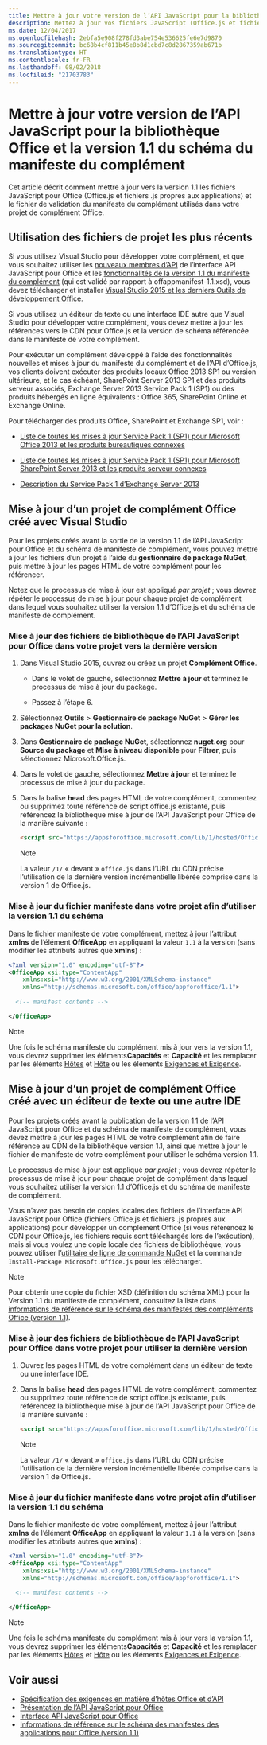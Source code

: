 ```yaml
---
title: Mettre à jour votre version de l’API JavaScript pour la bibliothèque Office et la version 1.1 du schéma du manifeste du complément
description: Mettez à jour vos fichiers JavaScript (Office.js et fichiers .js propres aux applications) et le fichier de validation du manifeste du complément utilisés dans votre projet de complément Office vers la version 1.1.
ms.date: 12/04/2017
ms.openlocfilehash: 2ebfa5e908f278fd3abe754e536625fe6e7d9870
ms.sourcegitcommit: bc68b4cf811b45e8b8d1cbd7c8d2867359ab671b
ms.translationtype: HT
ms.contentlocale: fr-FR
ms.lasthandoff: 08/02/2018
ms.locfileid: "21703783"
---
```

# <a name="update-to-the-latest-javascript-api-for-office-library-and-version-11-add-in-manifest-schema"></a>Mettre à jour votre version de l’API JavaScript pour la bibliothèque Office et la version 1.1 du schéma du manifeste du complément

Cet article décrit comment mettre à jour vers la version 1.1 les fichiers JavaScript pour Office (Office.js et fichiers .js propres aux applications) et le fichier de validation du manifeste du complément utilisés dans votre projet de complément Office.

## <a name="use-the-most-up-to-date-project-files"></a>Utilisation des fichiers de projet les plus récents

Si vous utilisez Visual Studio pour développer votre complément, et que vous souhaitez utiliser les [nouveaux membres d’API](https://dev.office.com/reference/add-ins/what's-changed-in-the-javascript-api-for-office) de l’interface API JavaScript pour Office et les [fonctionnalités de la version 1.1 du manifeste du complément](../develop/add-in-manifests.md) (qui est validé par rapport à offappmanifest-1.1.xsd), vous devez télécharger et installer [Visual Studio 2015 et les derniers Outils de développement Office](https://www.visualstudio.com/features/office-tools-vs).

Si vous utilisez un éditeur de texte ou une interface IDE autre que Visual Studio pour développer votre complément, vous devez mettre à jour les références vers le CDN pour Office.js et la version de schéma référencée dans le manifeste de votre complément.

Pour exécuter un complément développé à l’aide des fonctionnalités nouvelles et mises à jour du manifeste du complément et de l’API d’Office.js, vos clients doivent exécuter des produits locaux Office 2013 SP1 ou version ultérieure, et le cas échéant, SharePoint Server 2013 SP1 et des produits serveur associés, Exchange Server 2013 Service Pack 1 (SP1) ou des produits hébergés en ligne équivalents : Office 365, SharePoint Online et Exchange Online.

Pour télécharger des produits Office, SharePoint et Exchange SP1, voir :

- [Liste de toutes les mises à jour Service Pack 1 (SP1) pour Microsoft Office 2013 et les produits bureautiques connexes](http://support.microsoft.com/kb/2850036)
    
- [Liste de toutes les mises à jour Service Pack 1 (SP1) pour Microsoft SharePoint Server 2013 et les produits serveur connexes](http://support.microsoft.com/kb/2850035)
    
- [Description du Service Pack 1 d’Exchange Server 2013](http://support.microsoft.com/kb/2926248)
    

## <a name="updating-an-office-add-in-project-created-with-visual-studio"></a>Mise à jour d’un projet de complément Office créé avec Visual Studio

Pour les projets créés avant la sortie de la version 1.1 de l’API JavaScript pour Office et du schéma de manifeste de complément, vous pouvez mettre à jour les fichiers d’un projet à l’aide du  **gestionnaire de package NuGet**, puis mettre à jour les pages HTML de votre complément pour les référencer. 

Notez que le processus de mise à jour est appliqué  _par projet_  ; vous devrez répéter le processus de mise à jour pour chaque projet de complément dans lequel vous souhaitez utiliser la version 1.1 d’Office.js et du schéma de manifeste de complément.


### <a name="update-the-javascript-api-for-office-library-files-in-your-project-to-the-newest-release"></a>Mise à jour des fichiers de bibliothèque de l’API JavaScript pour Office dans votre projet vers la dernière version


1. Dans Visual Studio 2015, ouvrez ou créez un projet **Complément Office**.
    
      - Dans le volet de gauche, sélectionnez **Mettre à jour** et terminez le processus de mise à jour du package.
    
      - Passez à l’étape 6.
    
2. Sélectionnez **Outils**  >  **Gestionnaire de package NuGet**  >  **Gérer les packages NuGet pour la solution**.
    
3. Dans **Gestionnaire de package NuGet**, sélectionnez  **nuget.org** pour **Source du package** et **Mise à niveau disponible** pour **Filtrer**, puis sélectionnez Microsoft.Office.js.
    
4. Dans le volet de gauche, sélectionnez **Mettre à jour** et terminez le processus de mise à jour du package.
    
5. Dans la balise **head** des pages HTML de votre complément, commentez ou supprimez toute référence de script office.js existante, puis référencez la bibliothèque mise à jour de l’API JavaScript pour Office de la manière suivante :
    
    ```html
    <script src="https://appsforoffice.microsoft.com/lib/1/hosted/Office.js" type="text/javascript"></script>
    ```

   > [!NOTE] 
   > La valeur `/1/` « devant » `office.js` dans l’URL du CDN précise l’utilisation de la dernière version incrémentielle libérée comprise dans la version 1 de Office.js.   


### <a name="update-the-manifest-file-in-your-project-to-use-schema-version-11"></a>Mise à jour du fichier manifeste dans votre projet afin d’utiliser la version 1.1 du schéma

Dans le fichier manifeste de votre complément, mettez à jour l’attribut **xmlns** de l’élément **OfficeApp** en appliquant la valeur `1.1` à la version (sans modifier les attributs autres que **xmlns**) :
    
```xml
<?xml version="1.0" encoding="utf-8"?>
<OfficeApp xsi:type="ContentApp" 
    xmlns:xsi="http://www.w3.org/2001/XMLSchema-instance" 
    xmlns="http://schemas.microsoft.com/office/appforoffice/1.1">
  
  <!-- manifest contents -->

</OfficeApp>
```

> [!NOTE] 
> Une fois le schéma manifeste du complément mis à jour vers la version 1.1, vous devrez supprimer les éléments**Capacités** et **Capacité**  et les remplacer par les éléments [Hôtes](https://dev.office.com/reference/add-ins/manifest/hosts) et [Hôte](https://dev.office.com/reference/add-ins/manifest/hosts) ou les éléments [Exigences et Exigence](specify-office-hosts-and-api-requirements.md).

## <a name="updating-an-office-add-in-project-created-with-a-text-editor-or-other-ide"></a>Mise à jour d’un projet de complément Office créé avec un éditeur de texte ou une autre IDE

Pour les projets créés avant la publication de la version 1.1 de l’API JavaScript pour Office et du schéma de manifeste de complément, vous devez mettre à jour les pages HTML de votre complément afin de faire référence au CDN de la bibliothèque version 1.1, ainsi que mettre à jour le fichier de manifeste de votre complément pour utiliser le schéma version 1.1. 

Le processus de mise à jour est appliqué  _par projet_  ; vous devrez répéter le processus de mise à jour pour chaque projet de complément dans lequel vous souhaitez utiliser la version 1.1 d’Office.js et du schéma de manifeste de complément.

Vous n’avez pas besoin de copies locales des fichiers de l’interface API JavaScript pour Office (fichiers Office.js et fichiers .js propres aux applications) pour développer un complément Office (si vous référencez le CDN pour Office.js, les fichiers requis sont téléchargés lors de l’exécution), mais si vous voulez une copie locale des fichiers de bibliothèque, vous pouvez utiliser l’[utilitaire de ligne de commande NuGet](http://docs.nuget.org/consume/installing-nuget) et la commande `Install-Package Microsoft.Office.js` pour les télécharger.

> [!NOTE] 
> Pour obtenir une copie du fichier XSD (définition du schéma XML) pour la Version 1.1 du manifeste de complément, consultez la liste dans [informations de référence sur le schéma des manifestes des compléments Office (version 1.1)](../develop/add-in-manifests.md).


### <a name="update-the-javascript-api-for-office-library-files-in-your-project-to-use-the-newest-release"></a>Mise à jour des fichiers de bibliothèque de l’API JavaScript pour Office dans votre projet pour utiliser la dernière version

1. Ouvrez les pages HTML de votre complément dans un éditeur de texte ou une interface IDE.
    
2. Dans la balise **head** des pages HTML de votre complément, commentez ou supprimez toute référence de script office.js existante, puis référencez la bibliothèque mise à jour de l’API JavaScript pour Office de la manière suivante :
    
    ```html
    <script src="https://appsforoffice.microsoft.com/lib/1/hosted/Office.js" type="text/javascript"></script>
    ```

   > [!NOTE] 
   > La valeur `/1/` « devant » `office.js` dans l’URL du CDN précise l’utilisation de la dernière version incrémentielle libérée comprise dans la version 1 de Office.js.   

### <a name="update-the-manifest-file-in-your-project-to-use-schema-version-11"></a>Mise à jour du fichier manifeste dans votre projet afin d’utiliser la version 1.1 du schéma

Dans le fichier manifeste de votre complément, mettez à jour l’attribut **xmlns** de l’élément **OfficeApp** en appliquant la valeur `1.1` à la version (sans modifier les attributs autres que **xmlns**) :
    
```xml
<?xml version="1.0" encoding="utf-8"?>
<OfficeApp xsi:type="ContentApp" 
    xmlns:xsi="http://www.w3.org/2001/XMLSchema-instance" 
    xmlns="http://schemas.microsoft.com/office/appforoffice/1.1">
  
  <!-- manifest contents -->

</OfficeApp>
```

> [!NOTE] 
> Une fois le schéma manifeste du complément mis à jour vers la version 1.1, vous devrez supprimer les éléments**Capacités** et **Capacité**  et les remplacer par les éléments [Hôtes](https://dev.office.com/reference/add-ins/manifest/hosts) et [Hôte](https://dev.office.com/reference/add-ins/manifest/hosts) ou les éléments [Exigences et Exigence](specify-office-hosts-and-api-requirements.md).
    

## <a name="see-also"></a>Voir aussi

- [Spécification des exigences en matière d’hôtes Office et d’API](specify-office-hosts-and-api-requirements.md) 
- [Présentation de l’API JavaScript pour Office](understanding-the-javascript-api-for-office.md)    
- [Interface API JavaScript pour Office](https://dev.office.com/reference/add-ins/javascript-api-for-office)   
- [Informations de référence sur le schéma des manifestes des applications pour Office (version 1.1)](../develop/add-in-manifests.md)
    
